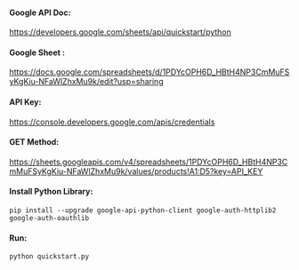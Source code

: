 #### Google API Doc:  
https://developers.google.com/sheets/api/quickstart/python

#### Google Sheet :  
https://docs.google.com/spreadsheets/d/1PDYcOPH6D_HBtH4NP3CmMuFSyKgKiu-NFaWlZhxMu9k/edit?usp=sharing

#### API Key:  
https://console.developers.google.com/apis/credentials

#### GET Method:  
https://sheets.googleapis.com/v4/spreadsheets/1PDYcOPH6D_HBtH4NP3CmMuFSyKgKiu-NFaWlZhxMu9k/values/products!A1:D5?key=API_KEY

#### Install Python Library:  
```
pip install --upgrade google-api-python-client google-auth-httplib2 google-auth-oauthlib
```
#### Run:   
```python
python quickstart.py
```
